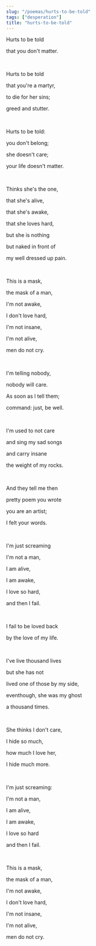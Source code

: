 ```yaml
---
slug: "/poemas/hurts-to-be-told"
tags: ["desperation"]
title: "hurts-to-be-told"
---
```

Hurts to be told

that you don't matter.

&nbsp;

Hurts to be told

that you're a martyr,

to die for her sins;

greed and stutter.

&nbsp;

Hurts to be told:

you don't belong;

she doesn't care;

your life doesn't matter.

&nbsp;

Thinks she's the one,

that she's alive,

that she's awake,

that she loves hard,

but she is nothing

but naked in front of

my well dressed up pain.

&nbsp;

This is a mask,

the mask of a man,

I'm not awake,

I don't love hard,

I'm not insane,

I'm not alive,

men do not cry.

&nbsp;

I'm telling nobody,

nobody will care.

As soon as I tell them;

command: just, be well.

&nbsp;

I'm used to not care

and sing my sad songs

and carry insane

the weight of my rocks.

&nbsp;

And they tell me then

pretty poem you wrote

you are an artist;

I felt your words.

&nbsp;

I'm just screaming

I'm not a man,

I am alive,

I am awake,

I love so hard,

and then I fail.

&nbsp;

I fail to be loved back

by the love of my life.

&nbsp;

I've live thousand lives

but she has not 

lived one of those by my side,

eventhough, she was my ghost

a thousand times.

&nbsp;

She thinks I don't care,

I hide so much,

how much I love her,

I hide much more.

&nbsp;

I'm just screaming:

I'm not a man,

I am alive,

I am awake,

I love so hard

and then I fail.

&nbsp;

This is a mask,

the mask of a man,

I'm not awake,

I don't love hard,

I'm not insane,

I'm not alive,

men do not cry.